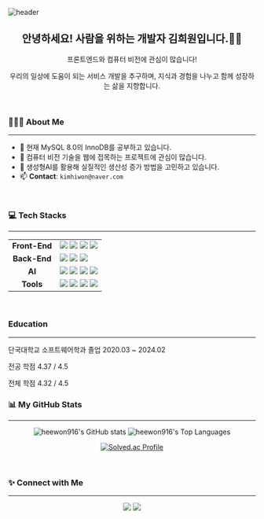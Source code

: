 ![header](https://capsule-render.vercel.app/api?type=waving&color=gradient&customColorList=10&height=200&section=header&text=HEEWON's%20GITHUB&fontSize=50&animation=twinkling&fontAlignY=36)

<div align="center">
  <h2> 안녕하세요! 사람을 위하는 개발자 김희원입니다.🖐🏻</h2>
  <p>프론트엔드와 컴퓨터 비전에 관심이 많습니다!</p>
  <p>우리의 일상에 도움이 되는 서비스 개발을 추구하며, 지식과 경험을 나누고 함께 성장하는 삶을 지향합니다.</p>
</div>

<br>

### 👩🏻‍💻 About Me
---
- 🌱 현재 MySQL 8.0의 InnoDB를 공부하고 있습니다.
- 🚀 컴퓨터 비전 기술을 웹에 접목하는 프로젝트에 관심이 많습니다.
- 💬 생성형AI를 활용해 실질적인 생산성 증가 방법을 고민하고 있습니다.
- 📫 **Contact**: `kimhiwon@naver.com`

<br>

### 💻 Tech Stacks
---
<table>
  <tr>
    <td align="center"><strong>Front-End</strong></td>
    <td>
      <img src="https://img.shields.io/badge/HTML5-E34F26?style=for-the-badge&logo=html5&logoColor=white" />
      <img src="https://img.shields.io/badge/CSS3-1572B6?style=for-the-badge&logo=css3&logoColor=white" />
      <img src="https://img.shields.io/badge/JavaScript-F7DF1E?style=for-the-badge&logo=javascript&logoColor=black" />
      <img src="https://img.shields.io/badge/React-61DAFB?style=for-the-badge&logo=react&logoColor=black" />
    </td>
  </tr>
  <tr>
    <td align="center"><strong>Back-End</strong></td>
    <td>
      <img src="https://img.shields.io/badge/Java-007396?style=for-the-badge&logo=java&logoColor=white" />
      <img src="https://img.shields.io/badge/Node.js-5FA04E?style=for-the-badge&logo=nodedotjs&logoColor=white" />
      <img src="https://img.shields.io/badge/MySQL-4479A1?style=for-the-badge&logo=mysql&logoColor=white" />
    </td>
  </tr>
  <tr>
    <td align="center"><strong>AI</strong></td>
    <td>
      <img src="https://img.shields.io/badge/Python-3776AB?style=for-the-badge&logo=python&logoColor=white" />
      <img src="https://img.shields.io/badge/OpenCV-5C3EE8?style=for-the-badge&logo=opencv&logoColor=white" />
      <img src="https://img.shields.io/badge/YOLO-00FFFF?style=for-the-badge&logo=yolo&logoColor=black" />
      <img src="https://img.shields.io/badge/NumPy-013243?style=for-the-badge&logo=numpy&logoColor=white" />
    </td>
  </tr>
  <tr>
    <td align="center"><strong>Tools</strong></td>
    <td>
      <img src="https://img.shields.io/badge/Git-F05032?style=for-the-badge&logo=git&logoColor=white" />
      <img src="https://img.shields.io/badge/GitHub-181717?style=for-the-badge&logo=github&logoColor=white" />
      <img src="https://img.shields.io/badge/VSCode-007ACC?style=for-the-badge&logo=visualstudiocode&logoColor=white" />
      <img src="https://img.shields.io/badge/WebRTC-333333?style=for-the-badge&logo=webrtc&logoColor=white" />
    </td>
  </tr>
</table>

<br>



### Education 
---
단국대학교 소프트웨어학과 졸업 2020.03 ~ 2024.02 

전공 학점 4.37 / 4.5

전체 학점 4.32 / 4.5


### 📊 My GitHub Stats
---
<p align="center">
  <img src="https://github-readme-stats.vercel.app/api?username=heewon916&show_icons=true&theme=nord&hide_border=true&card_width=450" alt="heewon916's GitHub stats"/>
  <img src="https://github-readme-stats.vercel.app/api/top-langs/?username=heewon916&layout=compact&theme=nord&hide_border=true" alt="heewon916's Top Languages"/>
</p>

<p align="center">
  <a href="https://solved.ac/gimione">
    <img src="http://mazassumnida.wtf/api/generate_badge?boj=gimione" alt="Solved.ac Profile"/>
  </a>
</p>

<br>

### ✨ Connect with Me
---
<p align="center">
  <a href="mailto:kimhiwon@naver.com"><img src="https://img.shields.io/badge/Email-EA4335?style=for-the-badge&logo=gmail&logoColor=white"></a>
  <a href="https://programmerhub-heeya16.tistory.com/"><img src="https://img.shields.io/badge/Blog-1D1F21?style=for-the-badge&logo=blogger&logoColor=white"></a>
</p>
